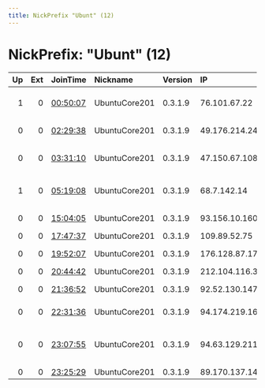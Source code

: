 ```yaml
---
title: NickPrefix "Ubunt" (12)
---
```


# NickPrefix: "Ubunt" (12)

|   Up |   Ext | JoinTime                                                                                   | Nickname      | Version   | IP             | AS                                       | CC   |   ORp |   Dirp | OS    | Contact   |   eFamMembers |
|-----:|------:|:-------------------------------------------------------------------------------------------|:--------------|:----------|:---------------|:-----------------------------------------|:-----|------:|-------:|:------|:----------|--------------:|
|    1 |     0 | [00:50:07](https://atlas.torproject.org/#details/22CF2B992FEFEE26B4E351AD848FEAF84EDA9999) | UbuntuCore201 | 0.3.1.9   | 76.101.67.22   | Comcast Cable Communications, LLC        | us   | 36403 |      0 | Linux | None      |             1 |
|    0 |     0 | [02:29:38](https://atlas.torproject.org/#details/6790BFB2D594EB922BFEFFBE8D0D9DE05B612504) | UbuntuCore201 | 0.3.1.9   | 49.176.214.246 | Microplex PTY LTD                        | au   | 45348 |      0 | Linux | None      |             1 |
|    0 |     0 | [03:31:10](https://atlas.torproject.org/#details/E51F061374C55A7338A7925A2F27FCF38DC4C197) | UbuntuCore201 | 0.3.1.9   | 47.150.67.108  | Frontier Communications of America, Inc. | us   | 44348 |      0 | Linux | None      |             1 |
|    1 |     0 | [05:19:08](https://atlas.torproject.org/#details/5D3953A0E51E87245E85DB1968F37CBC1A2E620C) | UbuntuCore201 | 0.3.1.9   | 68.7.142.14    | Cox Communications Inc.                  | us   | 43719 |      0 | Linux | None      |             1 |
|    0 |     0 | [15:04:05](https://atlas.torproject.org/#details/428FA7DF67438D04C9A961475BEE3AACE6F53015) | UbuntuCore201 | 0.3.1.9   | 93.156.10.160  | Telecable de Asturias,SA                 | es   | 44239 |      0 | Linux | None      |             1 |
|    0 |     0 | [17:47:37](https://atlas.torproject.org/#details/7EE7E708661432E89ED91055616F635467D1D578) | UbuntuCore201 | 0.3.1.9   | 109.89.52.75   | Brutele SC                               | be   | 42623 |      0 | Linux | None      |             1 |
|    0 |     0 | [19:52:07](https://atlas.torproject.org/#details/3308E0E3FDEB65159F5CAA7AC43ACBFBC45BD2AF) | UbuntuCore201 | 0.3.1.9   | 176.128.87.170 | Bouygues Telecom SA                      | fr   | 43536 |      0 | Linux | None      |             1 |
|    0 |     0 | [20:44:42](https://atlas.torproject.org/#details/E0ADB155AB28A8435E593C411E191DEECCD50E69) | UbuntuCore201 | 0.3.1.9   | 212.104.116.37 | Mobiltel Ead                             | bg   | 33509 |      0 | Linux | None      |             1 |
|    0 |     0 | [21:36:52](https://atlas.torproject.org/#details/2BB2932212E8B30C6291EF4E7C75A5A4C941A28B) | UbuntuCore201 | 0.3.1.9   | 92.52.130.147  | Lanet Network Ltd                        | ua   | 36743 |      0 | Linux | None      |             1 |
|    0 |     0 | [22:31:36](https://atlas.torproject.org/#details/43747600914DFF0A1045D3CD89D6F1E7B54715CF) | UbuntuCore201 | 0.3.1.9   | 94.174.219.164 | Virgin Media Limited                     | gb   | 35539 |      0 | Linux | None      |             1 |
|    0 |     0 | [23:07:55](https://atlas.torproject.org/#details/BA26B99CB85B50F57EA9AFF49CA8440FAEC2FA47) | UbuntuCore201 | 0.3.1.9   | 94.63.129.211  | Vodafone Portugal - Communicacoes Pessoa | pt   | 37439 |      0 | Linux | None      |             1 |
|    0 |     0 | [23:25:29](https://atlas.torproject.org/#details/3F11F195BF13B2A0F7BD357DA76547BBF84398C4) | UbuntuCore201 | 0.3.1.9   | 89.170.137.147 | Teloise                                  | fr   | 42067 |      0 | Linux | None      |             1 |
